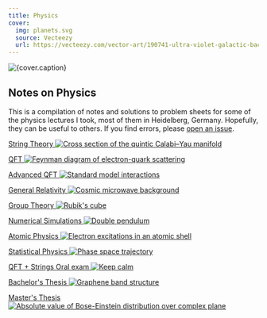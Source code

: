 ```yaml
---
title: Physics
cover:
  img: planets.svg
  source: Vecteezy
  url: https://vecteezy.com/vector-art/190741-ultra-violet-galactic-background-free-vector
---
```


<script lang="ts">
  import { DocsGrid } from '$lib'
  import { issues } from '$root/package.json'
</script>

<section class="landing">

<img src="./planets.svg" alt={cover.caption} />

<h2 class="section-title">Notes on Physics</h2>

This is a compilation of notes and solutions to problem sheets for some of the physics lectures I took, most of them in Heidelberg, Germany. Hopefully, they can be useful to others. If you find errors, please [open an issue]({issues}).

<DocsGrid>

[String Theory ![Cross section of the quintic Calabi–Yau manifold](./string-theory/calabi-yau.png)](physics/string-theory)

[QFT ![Feynman diagram of electron-quark scattering](./qft/electron-quark-scattering.png)](physics/qft)

[Advanced QFT ![Standard model interactions](./advanced-qft/standard-model-interactions.png)](physics/advanced-qft)

[General Relativity ![Cosmic microwave background](./general-relativity/sun-earth-spacetime.jpg)](physics/general-relativity)

[Group Theory ![Rubik's cube](./group-theory/rubiks-cube.png)](physics/group-theory)

[Numerical Simulations ![Double pendulum](./numerical-simulations/double-pendulum.jpg)](physics/numerical-simulations)

[Atomic Physics ![Electron excitations in an atomic shell](./atomic-physics/excited-electrons.png)](physics/atomic-physics)

[Statistical Physics ![Phase space trajectory](./statistical-physics/phase-space-trajectory.png)](physics/statistical-physics)

[QFT + Strings Oral exam ![Keep calm](./qft+strings-oral-exam/keep-calm.png)](physics/qft+strings-oral-exam)

[Bachelor's Thesis ![Graphene band structure](./bachelors-thesis/graphene-band-structure.png)](physics/bachelors-thesis)

[Master's Thesis ![Absolute value of Bose-Einstein distribution over complex plane](./masters-thesis/complex-bose-einstein-distribution.png)](physics/masters-thesis)

</DocsGrid>

</section>
